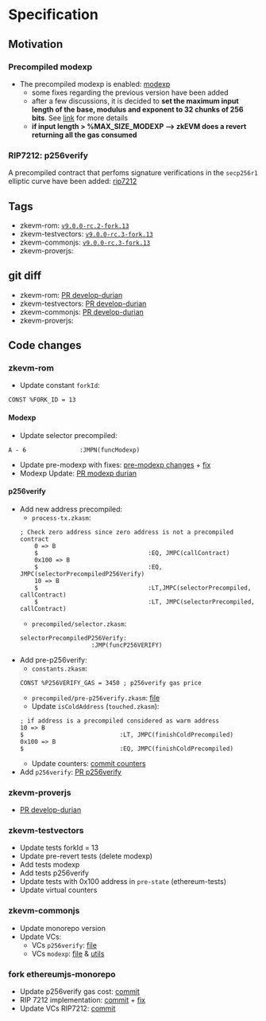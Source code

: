 # Specification
## Motivation
### Precompiled modexp
- The precompiled modexp is enabled: [modexp](https://www.evm.codes/precompiled#0x05?fork=berlin)
    - some fixes regarding the previous version have been added
    - after a few discussions, it is decided to **set the maximum input length of the base, modulus and exponent to 32 chunks of 256 bits**. See [link](https://github.com/0xPolygonHermez/zkevm-rom-internal/issues/43) for more details
    - **if input length > %MAX_SIZE_MODEXP --> zkEVM does a revert returning all the gas consumed**

### RIP7212: p256verify
A precompiled contract that perfoms signature verifications in the `secp256r1` elliptic curve have been added: [rip7212](https://github.com/ethereum/RIPs/blob/master/RIPS/rip-7212.md)

## Tags
- zkevm-rom: [`v9.0.0-rc.2-fork.13`](https://github.com/0xPolygonHermez/zkevm-rom/releases/tag/v9.0.0-rc.2-fork.13)
- zkevm-testvectors: [`v9.0.0-rc.3-fork.13`](https://github.com/0xPolygonHermez/zkevm-testvectors/releases/tag/v9.0.0-rc.3-fork.13)
- zkevm-commonjs: [`v9.0.0-rc.3-fork.13`](https://github.com/0xPolygonHermez/zkevm-commonjs/releases/tag/v9.0.0-rc.3-fork.13)
- zkevm-proverjs:

## git diff
- zkevm-rom: [PR develop-durian](https://github.com/0xPolygonHermez/zkevm-rom/pull/409/files)
- zkevm-testvectors: [PR develop-durian](https://github.com/0xPolygonHermez/zkevm-testvectors/pull/262/files)
- zkevm-commonjs: [PR develop-durian](https://github.com/0xPolygonHermez/zkevm-commonjs/pull/186/files)
- zkevm-proverjs:

## Code changes
### zkevm-rom
- Update constant `forkId`:
```
CONST %FORK_ID = 13
```
#### Modexp
- Update selector precompiled:
```
A - 6               :JMPN(funcModexp)
```
- Update pre-modexp with fixes: [pre-modexp changes](https://github.com/0xPolygonHermez/zkevm-rom/commit/b7904d4711155972c568b27da8a22710e574ac06) + [fix](https://github.com/0xPolygonHermez/zkevm-rom/commit/ee45fd22026fd799b739f2d1caf095cc7de32b73)
- Modexp Update: [PR modexp durian](https://github.com/0xPolygonHermez/zkevm-rom/pull/408/commits)
#### p256verify
- Add new address precompiled:
    - `process-tx.zkasm`:
    ```
    ; Check zero address since zero address is not a precompiled contract
        0 => B
        $                               :EQ, JMPC(callContract)
        0x100 => B
        $                               :EQ, JMPC(selectorPrecompiledP256Verify)
        10 => B
        $                               :LT,JMPC(selectorPrecompiled, callContract)
        $                               :LT, JMPC(selectorPrecompiled, callContract)
    ```
    - `precompiled/selector.zkasm`:
    ```
    selectorPrecompiledP256Verify:
                        :JMP(funcP256VERIFY)
    ```
- Add pre-p256verify:
    - `constants.zkasm`:
    ```
    CONST %P256VERIFY_GAS = 3450 ; p256verify gas price
    ```
    - `precompiled/pre-p256verify.zkasm`: [file](https://github.com/0xPolygonHermez/zkevm-rom/blob/develop-durian/main/precompiled/pre-sha2-256.zkasm)
    - Update `isColdAddress` (`touched.zkasm`):
    ```
    ; if address is a precompiled considered as warm address
    10 => B
    $                           :LT, JMPC(finishColdPrecompiled)
    0x100 => B
    $                           :EQ, JMPC(finishColdPrecompiled)
    ```
    - Update counters: [commit counters](https://github.com/0xPolygonHermez/zkevm-rom/commit/695769018e4fb431a70e8e99c71dc97ffe929925)
- Add `p256verify`: [PR p256verify](https://github.com/0xPolygonHermez/zkevm-rom/pull/407/files)

### zkevm-proverjs
- [PR develop-durian](https://github.com/0xPolygonHermez/zkevm-proverjs/pull/361/files)

### zkevm-testvectors
- Update tests forkId = 13
- Update pre-revert tests (delete modexp)
- Add tests modexp
- Add tests p256verify
- Update tests with 0x100 address in `pre-state` (ethereum-tests)
- Update virtual counters

### zkevm-commonjs
- Update monorepo version
- Update VCs:
    - VCs `p256verify`: [file](https://github.com/0xPolygonHermez/zkevm-commonjs/blob/develop-durian/src/virtual-counters-manager.js#L417)
    - VCs `modexp`: [file](https://github.com/0xPolygonHermez/zkevm-commonjs/blob/develop-durian/src/virtual-counters-manager.js#L341) & [utils](https://github.com/0xPolygonHermez/zkevm-commonjs/blob/develop-durian/src/virtual-counters-manager-utils.js)

### fork ethereumjs-monorepo
- Update p256verify gas cost: [commit](https://github.com/0xPolygonHermez/ethereumjs-monorepo/commit/92e8544b17377c299f243176b2a6d68d7decb544)
- RIP 7212 implementation: [commit](https://github.com/0xPolygonHermez/ethereumjs-monorepo/commit/34cc5dad1849d9b1d12e868f9140ac284f97867c) + [fix](https://github.com/0xPolygonHermez/ethereumjs-monorepo/commit/e32a91d9af5f22dae3347d18d248eeb73db72e87)
- Update VCs RIP7212: [commit](https://github.com/0xPolygonHermez/ethereumjs-monorepo/commit/55cf2a57cd08c245839da3710369ab74399c3f3a)